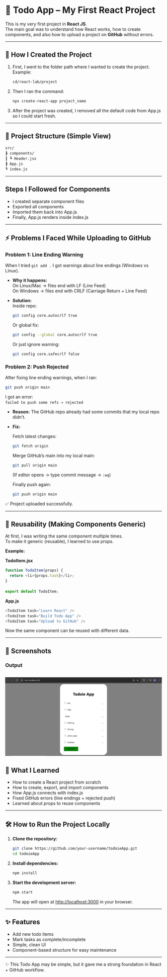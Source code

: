 # 📝 Todo App – My First React Project

This is my very first project in **React JS**.  
The main goal was to understand how React works, how to create components, and also how to upload a project on **GitHub** without errors.  

---

## 🚀 How I Created the Project

1. First, I went to the folder path where I wanted to create the project.  
   Example:  
   ```bash
   cd/react-lab/project
   ```
2. Then I ran the command:
   ```bash
   npx create-react-app project_name
   ```
3. After the project was created, I removed all the default code from App.js so I could start fresh.

---

## 📂 Project Structure (Simple View)
```bash
src/
┣ components/
┃ ┗ Header.jsx
┣ App.js
┗ index.js
```

---

## Steps I Followed for Components

- I created separate component files
- Exported all components
- Imported them back into App.js
- Finally, App.js renders inside index.js

---

## ⚡ Problems I Faced While Uploading to GitHub

### Problem 1: Line Ending Warning

When I tried `git add .` I got warnings about line endings (Windows vs Linux).

- **Why it happens:**  
  On Linux/Mac → files end with LF (Line Feed)  
  On Windows → files end with CRLF (Carriage Return + Line Feed)

- **Solution:**  
  Inside repo:
  ```bash
  git config core.autocrlf true
  ```
  Or global fix:
  ```bash
  git config --global core.autocrlf true
  ```
  Or just ignore warning:
  ```bash
  git config core.safecrlf false
  ```

### Problem 2: Push Rejected

After fixing line ending warnings, when I ran:

```bash
git push origin main
```

I got an error:  
`failed to push some refs → rejected`

- **Reason:** The GitHub repo already had some commits that my local repo didn’t.

- **Fix:**

  Fetch latest changes:
  ```bash
  git fetch origin
  ```

  Merge GitHub’s main into my local main:
  ```bash
  git pull origin main
  ```
  (If editor opens → type commit message → `:wq`)

  Finally push again:
  ```bash
  git push origin main
  ```

✅ Project uploaded successfully.

---

## 🔄 Reusability (Making Components Generic)

At first, I was writing the same component multiple times.  
To make it generic (reusable), I learned to use props.

**Example:**

**TodoItem.jsx**
```javascript
function TodoItem(props) {
  return <li>{props.task}</li>;
}

export default TodoItem;
```

**App.js**
```javascript
<TodoItem task="Learn React" />
<TodoItem task="Build Todo App" />
<TodoItem task="Upload to GitHub" />
```

Now the same component can be reused with different data.

---
## 📸 Screenshots
### Output
![Output](./screenshots/todooutput.jpeg)
---
## 🎯 What I Learned

- How to create a React project from scratch
- How to create, export, and import components
- How App.js connects with index.js
- Fixed GitHub errors (line endings + rejected push)
- Learned about props to reuse components

---

## 🛠️ How to Run the Project Locally

1. **Clone the repository:**
   ```bash
   git clone https://github.com/your-username/todoieApp.git
   cd todoieApp
   ```

2. **Install dependencies:**
   ```bash
   npm install
   ```

3. **Start the development server:**
   ```bash
   npm start
   ```
   The app will open at [http://localhost:3000](http://localhost:3000) in your browser.

---

## ✨ Features

- Add new todo items
- Mark tasks as complete/incomplete
- Simple, clean UI
- Component-based structure for easy maintenance

---
✨ This Todo App may be simple, but it gave me a strong foundation in React + GitHub workflow.
